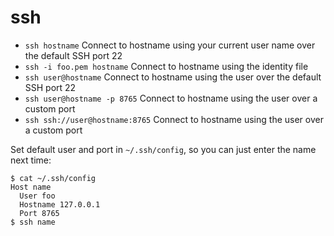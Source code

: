 # ssh

- `ssh hostname` Connect to hostname using your current user name over the default SSH port 22
- `ssh -i foo.pem hostname` Connect to hostname using the identity file
- `ssh user@hostname` Connect to hostname using the user over the default SSH port 22
- `ssh user@hostname -p 8765` Connect to hostname using the user over a custom port
- `ssh ssh://user@hostname:8765` Connect to hostname using the user over a custom port

Set default user and port in `~/.ssh/config`, so you can just enter the name next time:

```
$ cat ~/.ssh/config
Host name
  User foo
  Hostname 127.0.0.1
  Port 8765
$ ssh name
```